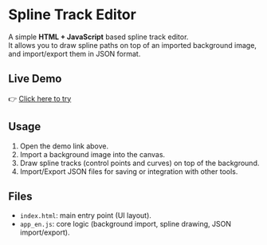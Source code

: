# Spline Track Editor

A simple **HTML + JavaScript** based spline track editor.  
It allows you to draw spline paths on top of an imported background image, and import/export them in JSON format.

## Live Demo
👉 [Click here to try](https://kaiyishen.github.io/Spline_Track_Editor/)

## Usage
1. Open the demo link above.
2. Import a background image into the canvas.
3. Draw spline tracks (control points and curves) on top of the background.
4. Import/Export JSON files for saving or integration with other tools.

## Files
- `index.html`: main entry point (UI layout).
- `app_en.js`: core logic (background import, spline drawing, JSON import/export).
